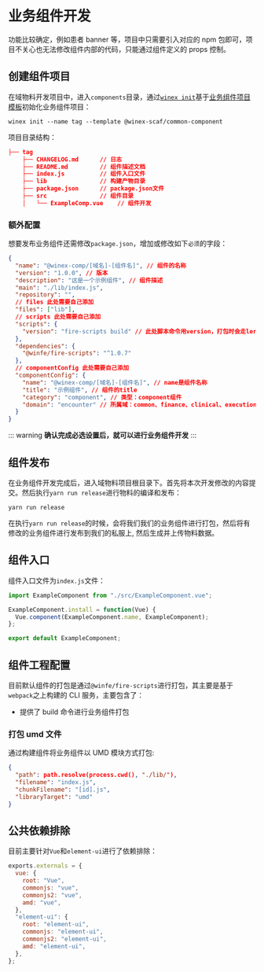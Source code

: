 # 业务组件开发

功能比较确定，例如患者 banner 等，项目中只需要引入对应的 npm 包即可，项目不关心也无法修改组件内部的代码，只能通过组件定义的 props 控制。

## 创建组件项目

在域物料开发项目中，进入`components`目录，通过[`winex init`](https://cool-fe.github.io/docs-winex-cli/guide/init.html)基于[业务组件项目模板](http://172.16.6.214/webmaterials-common/scaffolds/component/)初始化业务组件项目：

```
winex init --name tag --template @winex-scaf/common-component
```


项目目录结构：

```json
├── tag
    ├── CHANGELOG.md      // 日志
    ├── README.md         // 组件描述文档
    ├── index.js          // 组件入口文件
    ├── lib               // 构建产物目录
    ├── package.json      // package.json文件
    ├── src               // 组件目录
    │   └── ExampleComp.vue    // 组件开发
```
### 额外配置

想要发布业务组件还需修改`package.json`，增加或修改如下`必须`的字段：

```json
{
  "name": "@winex-comp/[域名]-[组件名]", // 组件的名称
  "version": "1.0.0", // 版本
  "description": "这是一个示例组件", // 组件描述
  "main": "./lib/index.js",
  "repository": "",
  // files 此处需要自己添加
  "files": ["lib"],
  // scripts 此处需要自己添加
  "scripts": {
    "version": "fire-scripts build" // 此处脚本命令用version，打包时会走lerna的钩子
  },
  "dependencies": {
    "@winfe/fire-scripts": "^1.0.7"
  },
  // componentConfig 此处需要自己添加
  "componentConfig": {
    "name": "@winex-comp/[域名]-[组件名]", // name是组件名称
    "title": "示例组件", // 组件的title
    "category": "component", // 类型：component组件
    "domain": "encounter" // 所属域：common、finance、clinical、execution、person、encouter、record、knowledge、material
  }
}
```
::: warning
**确认完成必选设置后，就可以进行业务组件开发**
:::

<!--
## 组件命名

关于组件的命名

- 业务组件的包名：即 package.json 中的 name 名称，按照`@winex-comp/[域名]-[name]`格式进行命名。`eg:@winex-comps/encounter-tag`
- 业务组件文件夹：按照`短横线分隔 (kebab-case)`进行名。`eg: my-tag` -->

## 组件发布

在业务组件开发完成后，进入域物料项目根目录下。首先将本次开发修改的内容提交。然后执行`yarn run release`进行物料的编译和发布：

```shell
yarn run release
```

在执行`yarn run release`的时候，会将我们我们的业务组件进行打包，然后将有修改的业务组件进行发布到我们的私服上, 然后生成并上传物料数据。

## 组件入口

组件入口文件为`index.js`文件：

```javascript
import ExampleComponent from "./src/ExampleComponent.vue";

ExampleComponent.install = function(Vue) {
  Vue.component(ExampleComponent.name, ExampleComponent);
};

export default ExampleComponent;
```

## 组件工程配置

目前默认组件的打包是通过`@winfe/fire-scripts`进行打包，其主要是基于`webpack`之上构建的 CLI 服务，主要包含了：

- 提供了 build 命令进行业务组件打包

### 打包 umd 文件

通过构建组件将业务组件以 UMD 模块方式打包:

```json
{
  "path": path.resolve(process.cwd(), "./lib/"),
  "filename": "index.js",
  "chunkFilename": "[id].js",
  "libraryTarget": "umd"
}
```

## 公共依赖排除

目前主要针对`Vue`和`element-ui`进行了依赖排除：

```javascript
exports.externals = {
  vue: {
    root: "Vue",
    commonjs: "vue",
    commonjs2: "vue",
    amd: "vue",
  },
  "element-ui": {
    root: "element-ui",
    commonjs: "element-ui",
    commonjs2: "element-ui",
    amd: "element-ui",
  },
};
```
